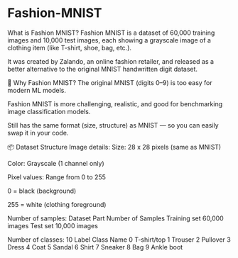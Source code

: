 # Fashion-MNIST
What is Fashion MNIST?
Fashion MNIST is a dataset of 60,000 training images and 10,000 test images, each showing a grayscale image of a clothing item (like T-shirt, shoe, bag, etc.).

It was created by Zalando, an online fashion retailer, and released as a better alternative to the original MNIST handwritten digit dataset.

🎯 Why Fashion MNIST?
The original MNIST (digits 0–9) is too easy for modern ML models.

Fashion MNIST is more challenging, realistic, and good for benchmarking image classification models.

Still has the same format (size, structure) as MNIST — so you can easily swap it in your code.

📦 Dataset Structure
Image details:
Size: 28 x 28 pixels (same as MNIST)

Color: Grayscale (1 channel only)

Pixel values: Range from 0 to 255

0 = black (background)

255 = white (clothing foreground)

Number of samples:
Dataset Part	Number of Samples
Training set	60,000 images
Test set	10,000 images

Number of classes: 10
Label	Class Name
0	T-shirt/top
1	Trouser
2	Pullover
3	Dress
4	Coat
5	Sandal
6	Shirt
7	Sneaker
8	Bag
9	Ankle boot
